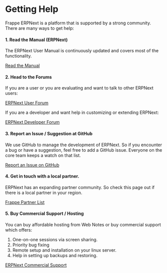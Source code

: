 # Getting Help

Frappe ERPNext is a platform that is supported by a strong community. There are many ways to get help:

#### 1. Read the Manual (ERPNext)

The ERPNext User Manual is continuously updated and covers most of the functionality. 

<a class="btn btn-success" href="https://erpnext.com/user-guide"><i class="icon-book"></i> Read the Manual</a>

#### 2. Head to the Forums

If you are a user or you are evaluating and want to talk to other ERPNext users:
  
<a class="btn btn-success" href="https://groups.google.com/forum/#!forum/erpnext-user-forum"><i class="icon-group"></i> ERPNext User Forum</a>

If you are a developer and want help in customizing or extending ERPNext:

<a class="btn btn-success" href="https://groups.google.com/forum/#!forum/erpnext-developer-forum"><i class="icon-cog"></i> ERPNext Developer Forum</a>

#### 3. Report an Issue / Suggestion at GitHub

We use GitHub to manage the development of ERPNext. So if you encounter a bug
or have a suggestion, feel free to add a GitHub issue. Everyone on the core
team keeps a watch on that list.

<a class="btn btn-success" href="https://github.com/frappe/erpnext/issues"><i class="icon-github"></i> Report an Issue on GitHub</a>


#### 4. Get in touch with a local partner.

ERPNext has an expanding partner community. So check this page out if there is
a local partner in your region.

<a class="btn btn-success" href="/partners"><i class="icon-list"></i> Frappe Partner List</a>

#### 5. Buy Commercial Support / Hosting

You can buy affordable hosting from Web Notes or buy commercial support which
offers:

  1. One-on-one sessions via screen sharing.
  2. Priority bug fixing
  3. Remote setup and installation on your linux server.
  4. Help in setting up backups and restoring.

<a class="btn btn-success" href="http://frappe.io/buy/commercial-support"><i class="icon-hdd"></i> ERPNext Commercial Support</a>
